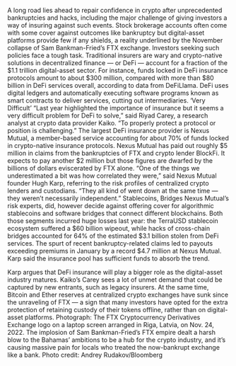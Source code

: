 A long road lies ahead to repair confidence in crypto after unprecedented bankruptcies and hacks, including the major challenge of giving investors a way of insuring against such events.
Stock brokerage accounts often come with some cover against outcomes like bankruptcy but digital-asset platforms provide few if any shields, a reality underlined by the November collapse of Sam Bankman-Fried’s FTX exchange.
Investors seeking such policies face a tough task. Traditional insurers are wary and crypto-native solutions in decentralized finance — or DeFi — account for a fraction of the $1.1 trillion digital-asset sector. For instance, funds locked in DeFi insurance protocols amount to about $300 million, compared with more than $80 billion in DeFi services overall, according to data from DeFiLlama.
DeFi uses digital ledgers and automatically executing software programs known as smart contracts to deliver services, cutting out intermediaries.
‘Very Difficult’
“Last year highlighted the importance of insurance but it seems a very difficult problem for DeFi to solve,” said Riyad Carey, a research analyst at crypto data provider Kaiko. “To properly protect a protocol or position is challenging.”
The largest DeFi insurance provider is Nexus Mutual, a member-based service accounting for about 70% of funds locked in crypto-native insurance protocols. Nexus Mutual has paid out roughly $5 million in claims from the bankruptcies of FTX and crypto lender BlockFi. It expects to pay another $2 million but those figures are dwarfed by the billions of dollars eviscerated by FTX alone.
“One of the things we underestimated a bit was how correlated they were,” said Nexus Mutual founder Hugh Karp, referring to the risk profiles of centralized crypto lenders and custodians. “They all kind of went down at the same time — they weren’t necessarily independent.”
Stablecoins, Bridges
Nexus Mutual’s risk experts, did, however decide against offering cover for algorithmic stablecoins and software bridges that connect different blockchains. Both those segments incurred huge losses last year: the TerraUSD stablecoin ecosystem suffered a $60 billion wipeout, while hacks of cross-chain bridges accounted for 64% of the estimated $3.1 billion stolen from DeFi services.
The spurt of recent bankruptcy-related claims led to payouts exceeding premiums in January by a record $4.7 million at Nexus Mutual. Karp said the insurance pool has sufficient funds to absorb the trend.

Karp argues that DeFi insurance will play a bigger role as the digital-asset industry matures. Kaiko’s Carey sees a lot of unmet demand that could be captured by new entrants, such as legacy insurers.
At the same time, Bitcoin and Ether reserves at centralized crypto exchanges have sunk since the unraveling of FTX — a sign that many investors have opted for the extra protection of retaining custody of their tokens offline, rather than on digital-asset platforms.
Photograph: The FTX Cryptocurrency Derivatives Exchange logo on a laptop screen arranged in Riga, Latvia, on Nov. 24, 2022. The implosion of Sam Bankman-Fried’s FTX empire dealt a harsh blow to the Bahamas’ ambitions to be a hub for the crypto industry, and it’s causing massive pain for locals who treated the now-bankrupt exchange like a bank. Photo credit: Andrey Rudakov/Bloomberg